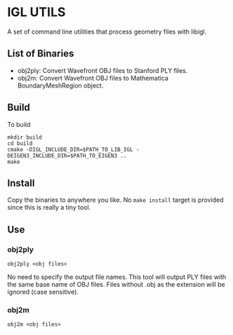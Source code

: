 # IGL UTILS
A set of command line utilities that process geometry files with libigl.

## List of Binaries
* obj2ply: Convert Wavefront OBJ files to Stanford PLY files.
* obj2m: Convert Wavefront OBJ files to Mathematica BoundaryMeshRegion object.

## Build
To build

    mkdir build
    cd build
    cmake -DIGL_INCLUDE_DIR=$PATH_TO_LIB_IGL -DEIGEN3_INCLUDE_DIR=$PATH_TO_EIGEN3 ..
    make

## Install

Copy the binaries to anywhere you like.
No `make install` target is provided since this is really a tiny tool.

## Use
### obj2ply
```obj2ply <obj files>```

No need to specify the output file names. This tool will output PLY files with
the same base name of OBJ files.  Files without .obj as the extension will be
ignored (case sensitive).

### obj2m
```obj2m <obj files>```

